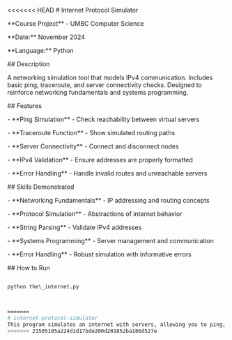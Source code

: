 <<<<<<< HEAD
\# Internet Protocol Simulator



\*\*Course Project\*\* - UMBC Computer Science  

\*\*Date:\*\* November 2024  

\*\*Language:\*\* Python



\## Description

A networking simulation tool that models IPv4 communication. Includes basic ping, traceroute, and server connectivity checks. Designed to reinforce networking fundamentals and systems programming.



\## Features

\- \*\*Ping Simulation\*\* - Check reachability between virtual servers

\- \*\*Traceroute Function\*\* - Show simulated routing paths

\- \*\*Server Connectivity\*\* - Connect and disconnect nodes

\- \*\*IPv4 Validation\*\* - Ensure addresses are properly formatted

\- \*\*Error Handling\*\* - Handle invalid routes and unreachable servers



\## Skills Demonstrated

\- \*\*Networking Fundamentals\*\* - IP addressing and routing concepts

\- \*\*Protocol Simulation\*\* - Abstractions of internet behavior

\- \*\*String Parsing\*\* - Validate IPv4 addresses

\- \*\*Systems Programming\*\* - Server management and communication

\- \*\*Error Handling\*\* - Robust simulation with informative errors



\## How to Run

```bash

python the\_internet.py



=======
# internet-protocol-simulator
This program simulates an internet with servers, allowing you to ping,  traceroute, and connect servers while handling basic IPv4 validation.
>>>>>>> 21505185a224d1d17bde200d201852ba186d527e
